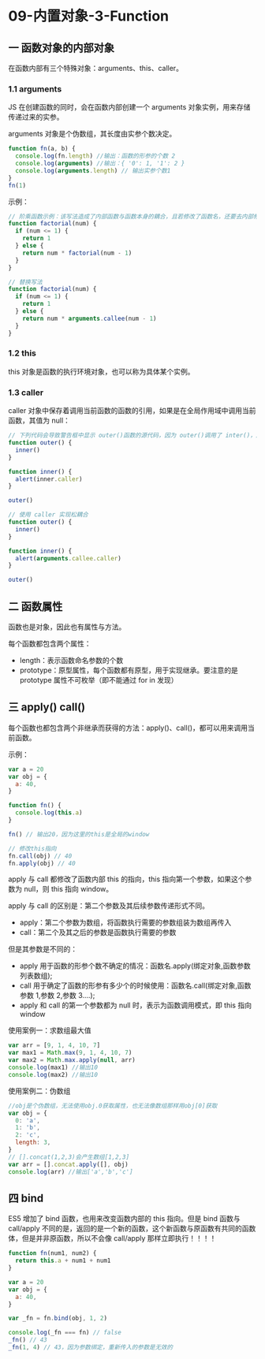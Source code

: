 # 09-内置对象-3-Function

## 一 函数对象的内部对象

在函数内部有三个特殊对象：arguments、this、caller。

### 1.1 arguments

JS 在创建函数的同时，会在函数内部创建一个 arguments 对象实例，用来存储传递过来的实参。

arguments 对象是个伪数组，其长度由实参个数决定。

```js
function fn(a, b) {
  console.log(fn.length) //输出：函数的形参的个数 2
  console.log(arguments) //输出：{ '0': 1, '1': 2 }
  console.log(arguments.length) // 输出实参个数1
}
fn(1)
```

示例：

```js
// 阶乘函数示例：该写法造成了内部函数与函数本身的耦合，且若修改了函数名，还要去内部修改一次递归调用明
function factorial(num) {
  if (num <= 1) {
    return 1
  } else {
    return num * factorial(num - 1)
  }
}

// 替换写法
function factorial(num) {
  if (num <= 1) {
    return 1
  } else {
    return num * arguments.callee(num - 1)
  }
}
```

### 1.2 this

this 对象是函数的执行环境对象，也可以称为具体某个实例。

### 1.3 caller

caller 对象中保存着调用当前函数的函数的引用，如果是在全局作用域中调用当前函数，其值为 null：

```js
// 下列代码会导致警告框中显示 outer()函数的源代码，因为 outer()调用了 inter()，所以inner.caller 就指向 outer()。
function outer() {
  inner()
}

function inner() {
  alert(inner.caller)
}

outer()

// 使用 caller 实现松耦合
function outer() {
  inner()
}

function inner() {
  alert(arguments.callee.caller)
}

outer()
```

## 二 函数属性

函数也是对象，因此也有属性与方法。

每个函数都包含两个属性：

- length：表示函数命名参数的个数
- prototype：原型属性，每个函数都有原型，用于实现继承。要注意的是 prototype 属性不可枚举（即不能通过 for in 发现）

## 三 apply() call()

每个函数也都包含两个非继承而获得的方法：apply()、call()，都可以用来调用当前函数。

示例：

```js
var a = 20
var obj = {
  a: 40,
}

function fn() {
  console.log(this.a)
}

fn() // 输出20，因为这里的this是全局的window

// 修改this指向
fn.call(obj) // 40
fn.apply(obj) // 40
```

apply 与 call 都修改了函数内部 this 的指向，this 指向第一个参数，如果这个参数为 null，则 this 指向 window。

apply 与 call 的区别是：第二个参数及其后续参数传递形式不同。

- apply：第二个参数为数组，将函数执行需要的参数组装为数组再传入
- call：第二个及其之后的参数是函数执行需要的参数

但是其参数是不同的：

- apply 用于函数的形参个数不确定的情况：函数名.apply(绑定对象,函数参数列表数组);
- call 用于确定了函数的形参有多少个的时候使用：函数名.call(绑定对象,函数参数 1,参数 2,参数 3....);
- apply 和 call 的第一个参数都为 null 时，表示为函数调用模式，即 this 指向 window

使用案例一：求数组最大值

```javascript
var arr = [9, 1, 4, 10, 7]
var max1 = Math.max(9, 1, 4, 10, 7)
var max2 = Math.max.apply(null, arr)
console.log(max1) //输出10
console.log(max2) //输出10
```

使用案例二：伪数组

```javascript
//obj是个伪数组，无法使用obj.0获取属性，也无法像数组那样用obj[0]获取
var obj = {
  0: 'a',
  1: 'b',
  2: 'c',
  length: 3,
}
// [].concat(1,2,3)会产生数组[1,2,3]
var arr = [].concat.apply([], obj)
console.log(arr) //输出['a','b','c']
```

## 四 bind

ES5 增加了 bind 函数，也用来改变函数内部的 this 指向。但是 bind 函数与 call/apply 不同的是，返回的是一个新的函数，这个新函数与原函数有共同的函数体，但是并非原函数，所以不会像 call/apply 那样立即执行！！！！

```js
function fn(num1, num2) {
  return this.a + num1 + num1
}

var a = 20
var obj = {
  a: 40,
}

var _fn = fn.bind(obj, 1, 2)

console.log(_fn === fn) // false
_fn() // 43
_fn(1, 4) // 43，因为参数绑定，重新传入的参数是无效的
```

